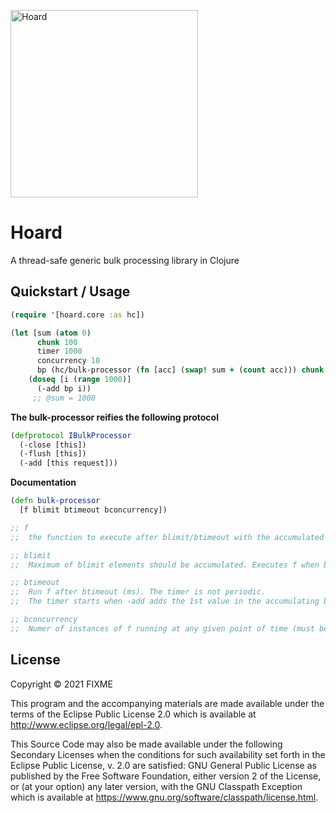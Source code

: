 <img src="https://i.pinimg.com/originals/5a/d0/47/5ad047a18772cf0488a908d98942f9bf.gif" alt="Hoard" height="300" width="300"/></a>


# Hoard

A thread-safe generic bulk processing library in Clojure

## Quickstart / Usage



```clj
(require '[hoard.core :as hc])

(let [sum (atom 0)
      chunk 100
      timer 1000
      concurrency 10
      bp (hc/bulk-processor (fn [acc] (swap! sum + (count acc))) chunk timer concurrency]
    (doseq [i (range 1000)]
      (-add bp i))
     ;; @sum = 1000
```
__The bulk-processor reifies the following protocol__
```clj
(defprotocol IBulkProcessor
  (-close [this])
  (-flush [this])
  (-add [this request]))
```
__Documentation__
```clj
(defn bulk-processor
  [f blimit btimeout bconcurrency])

;; f
;;  the function to execute after blimit/btimeout with the accumulated inputs

;; blimit
;;  Maximum of blimit elements should be accumulated. Executes f when blimit is exceeded

;; btimeout
;;  Run f after btimeout (ms). The timer is not periodic. 
;;  The timer starts when -add adds the 1st value in the accumulating buffer. -add does not reset the timer

;; bconcurrency
;;  Numer of instances of f running at any given point of time (must be > 0)
```

## License

Copyright © 2021 FIXME

This program and the accompanying materials are made available under the
terms of the Eclipse Public License 2.0 which is available at
http://www.eclipse.org/legal/epl-2.0.

This Source Code may also be made available under the following Secondary
Licenses when the conditions for such availability set forth in the Eclipse
Public License, v. 2.0 are satisfied: GNU General Public License as published by
the Free Software Foundation, either version 2 of the License, or (at your
option) any later version, with the GNU Classpath Exception which is available
at https://www.gnu.org/software/classpath/license.html.
